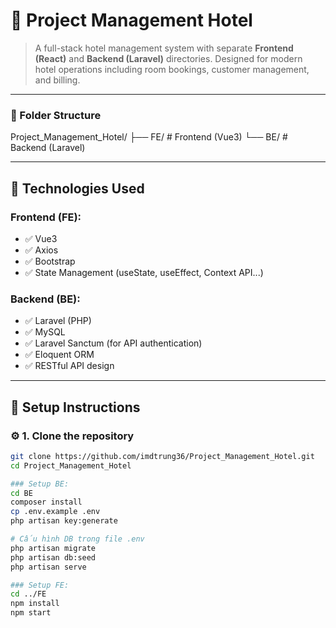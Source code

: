 # 🏨 Project Management Hotel

> A full-stack hotel management system with separate **Frontend (React)** and **Backend (Laravel)** directories. Designed for modern hotel operations including room bookings, customer management, and billing.

---
### 📁 Folder Structure

Project_Management_Hotel/
├── FE/ # Frontend (Vue3)
└── BE/ # Backend (Laravel)

---

## 🚀 Technologies Used

### Frontend (FE):
- ✅ Vue3
- ✅ Axios
- ✅ Bootstrap
- ✅ State Management (useState, useEffect, Context API...)

### Backend (BE):
- ✅ Laravel (PHP)
- ✅ MySQL
- ✅ Laravel Sanctum (for API authentication)
- ✅ Eloquent ORM
- ✅ RESTful API design

---

## 🔧 Setup Instructions

### ⚙️ 1. Clone the repository

```bash
git clone https://github.com/imdtrung36/Project_Management_Hotel.git
cd Project_Management_Hotel

### Setup BE:
cd BE
composer install
cp .env.example .env
php artisan key:generate

# Cấu hình DB trong file .env
php artisan migrate
php artisan db:seed 
php artisan serve

### Setup FE:
cd ../FE
npm install
npm start

